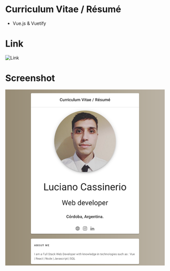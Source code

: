 # Curriculum Vitae / Résumé

- Vue.js & Vuetify

# Link 
![Link](https://bakeluco.github.io/cv/)

# Screenshot
![screenshot](https://github.com/bakeluco/cv/blob/main/src/screenshot.png)